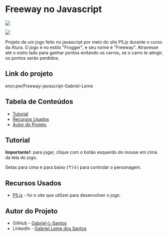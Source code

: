 # Freeway no Javascript
![](./imgs-gifs-readme/freeway-javascript.gif)

<img src="http://img.shields.io/static/v1?label=STATUS&message=CONCLUIDO&color=GREEN&style=for-the-badge"/>
</p>

Projeto de um jogo feito no javascript por meio do site P5.js durante o curso da Alura. O jogo é no estilo "Frogger", e seu nome é "Freeway". Atravesse até o outro lado para ganhar pontos evitando os carros, se o carro te atingir, os pontos serão perdidos.
## Link do projeto
encr.pw/Freeway-javascript-Gabriel-Leme

## Tabela de Conteúdos

- [Tutorial](#tutorial)
- [Recursos Usados](#recursos-usados)
- [Autor do Projeto](#autor-do-projeto)
## Tutorial

**Importante!**: para jogar, clique com o botão esquerdo do mouse em cima da tela do jogo.

Setas para cima e para baixo (↑/↓) para controlar o personagem.

## Recursos Usados

- [P5.js](https://p5js.org/) - foi o site que utilizei para desenvolver o jogo.

## Autor do Projeto

- GitHub - [Gabriel-L-Santos](https://github.com/Gabriel-L-Santos)
- LinkedIn - [Gabriel Leme dos Santos](https://www.linkedin.com/in/gabriel-leme-dos-santos/)